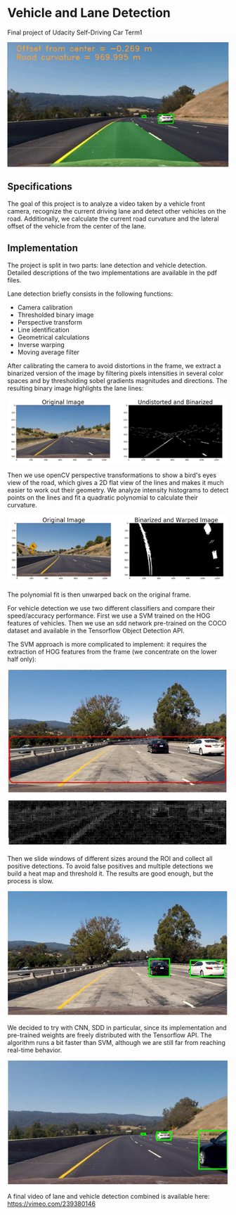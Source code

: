 # Vehicle and Lane Detection
Final project of Udacity Self-Driving Car Term1

![](frame.jpg)

## Specifications
The goal of this project is to analyze a video taken by a vehicle front camera, recognize the current driving lane and detect other vehicles on the road. Additionally, we calculate the current road curvature and the lateral offset of the vehicle from the center of the lane.

## Implementation
The project is split in two parts: lane detection and vehicle detection. Detailed descriptions of the two implementations are available in the pdf files.

Lane detection briefly consists in the following functions:

- Camera calibration
- Thresholded binary image
- Perspective transform
- Line identification
- Geometrical calculations
- Inverse warping
- Moving average filter

After calibrating the camera to avoid distortions in the frame, we extract a binarized version of the image by filtering pixels intensities in several color spaces and by thresholding sobel gradients magnitudes and directions. The resulting binary image highlights the lane lines:

![](binarized.jpg)

Then we use openCV perspective transformations to show a bird's eyes view of the road, which gives a 2D flat view of the lines and makes it much easier to work out their geometry. We analyze intensity histograms to detect points on the lines and fit a quadratic polynomial to calculate their curvature.

![](warped.jpg)

The polynomial fit is then unwarped back on the original frame.

For vehicle detection we use two different classifiers and compare their speed/accuracy performance. First we use a SVM trained on the HOG features of vehicles. Then we use an sdd network pre-trained on the COCO dataset and available in the Tensorflow Object Detection API.

The SVM approach is more complicated to implement: it requires the extraction of HOG features from the frame (we concentrate on the lower half only):

![](HOG.jpg)

Then we slide windows of different sizes around the ROI and collect all positive detections. To avoid false positives and multiple detections we build a heat map and threshold it. The results are good enough, but the process is slow.

![](SVM.jpg)
 
We decided to try with CNN, SDD in particular, since its implementation and pre-trained weights are freely distributed with the Tensorflow API. The algorithm runs a bit faster than SVM, although we are still far from reaching real-time behavior.

![](sdd.jpg)

A final video of lane and vehicle detection combined is available here: https://vimeo.com/239380146
